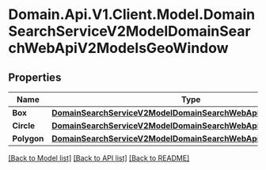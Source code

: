 # Domain.Api.V1.Client.Model.DomainSearchServiceV2ModelDomainSearchWebApiV2ModelsGeoWindow
## Properties

Name | Type | Description | Notes
------------ | ------------- | ------------- | -------------
**Box** | [**DomainSearchServiceV2ModelDomainSearchWebApiV2ModelsBox**](DomainSearchServiceV2ModelDomainSearchWebApiV2ModelsBox.md) |  | [optional] 
**Circle** | [**DomainSearchServiceV2ModelDomainSearchWebApiV2ModelsCircle**](DomainSearchServiceV2ModelDomainSearchWebApiV2ModelsCircle.md) |  | [optional] 
**Polygon** | [**DomainSearchServiceV2ModelDomainSearchWebApiV2ModelsPolygon**](DomainSearchServiceV2ModelDomainSearchWebApiV2ModelsPolygon.md) |  | [optional] 

[[Back to Model list]](../README.md#documentation-for-models) [[Back to API list]](../README.md#documentation-for-api-endpoints) [[Back to README]](../README.md)

